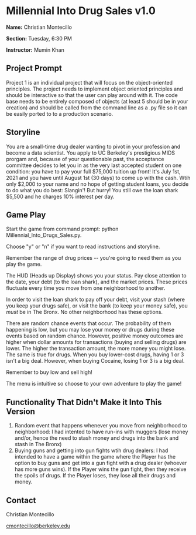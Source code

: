 # Millennial Into Drug Sales v1.0

<b>Name:</b> Christian Montecillo

<b>Section:</b> Tuesday, 6:30 PM

<b>Instructor:</b> Mumin Khan

## Project Prompt

Project 1 is an individual project that will focus on the object-oriented principles. The project needs to implement object oriented principles and should be interactive so that the user can play around with it. The code base needs to be entirely composed of objects (at least 5 should be in your creation) and should be called from the command line as a .py file so it can be easily ported to to a production scenario.

## Storyline

You are a small-time drug dealer wanting to pivot in your profession and become a data scientist. You apply to UC Berkeley's prestigious MIDS prorgam and, because of your questionable past, the acceptance committee decides to let you in as the very last accepted student on one condition: you have to pay your full $75,000 tuition up front! It's July 1st, 2021 and you have until August 1st (30 days) to come up with the cash. Wtih only $2,000 to your name and no hope of getting student loans, you decide to do what you do best: Slangin'! But hurry! You still owe the loan shark $5,500 and he charges 10% interest per day.

## Game Play

Start the game from command prompt: python Millennial_Into_Drugs_Sales.py.

Choose "y" or "n" if you want to read instructions and storyline.

Remember the range of drug prices -- you're going to need them as you play the game.

The HUD (Heads up Display) shows you your status. Pay close attention to the date, your debt (to the loan shark), and the market prices. These prices fluctuate every time you move from one neighborhood to another.

In order to visit the loan shark to pay off your debt, visit your stash (where you keep your drugs safe), or visit the bank (to keep your money safe), you <em>must</em> be in The Bronx. No other neighborhood has these options.

There are random chance events that occur. The probability of them happening is low, but you may lose your money or drugs during these events based on random chance. However, positive money outcomes are higher when dollar amounts for transactions (buying and selling drugs) are lower. The higher the transaction amount, the more money you might lose. The same is true for drugs. When you buy lower-cost drugs, having 1 or 3 isn't a big deal. However, when buying Cocaine, losing 1 or 3 is a big deal.

Remember to buy low and sell high!

The menu is intuitive so choose to your own adventure to play the game!

## Functionality That Didn't Make it Into This Version

1. Random event that happens whenever you move from neighborhood to neighborhood: I had intented to have run-ins with muggers (lose money and/or, hence the need to stash money and drugs into the bank and stash in The Bronx)
2. Buying guns and getting into gun fights wtih drug dealers: I had intended to have a game within the game where the Player has the option to buy guns and get into a gun fight with a drug dealer (whoever has more guns wins). If the Player wins the gun fight, then they receive the spoils of drugs. If the Player loses, they lose all their drugs and money.

## Contact

Christian Montecillo

cmontecillo@berkeley.edu
